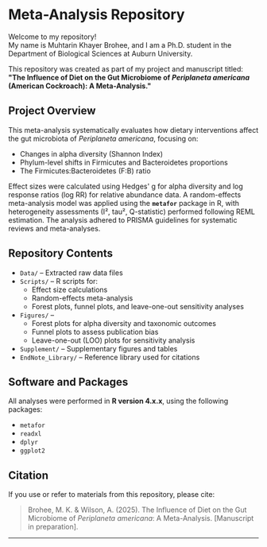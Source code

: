 # Meta-Analysis Repository

Welcome to my repository!  
My name is Muhtarin Khayer Brohee, and I am a Ph.D. student in the Department of Biological Sciences at Auburn University.

This repository was created as part of my project and manuscript titled:  
**"The Influence of Diet on the Gut Microbiome of *Periplaneta americana* (American Cockroach): A Meta-Analysis."**

## Project Overview

This meta-analysis systematically evaluates how dietary interventions affect the gut microbiota of *Periplaneta americana*, focusing on:
- Changes in alpha diversity (Shannon Index)
- Phylum-level shifts in Firmicutes and Bacteroidetes proportions
- The Firmicutes:Bacteroidetes (F:B) ratio

Effect sizes were calculated using Hedges' g for alpha diversity and log response ratios (log RR) for relative abundance data. A random-effects meta-analysis model was applied using the **`metafor`** package in R, with heterogeneity assessments (I², tau², Q-statistic) performed following REML estimation. The analysis adhered to PRISMA guidelines for systematic reviews and meta-analyses.

## Repository Contents

- `Data/` – Extracted raw data files
- `Scripts/` – R scripts for:
  - Effect size calculations
  - Random-effects meta-analysis
  - Forest plots, funnel plots, and leave-one-out sensitivity analyses
- `Figures/` – 
  - Forest plots for alpha diversity and taxonomic outcomes
  - Funnel plots to assess publication bias
  - Leave-one-out (LOO) plots for sensitivity analysis
- `Supplement/` – Supplementary figures and tables
- `EndNote_Library/` – Reference library used for citations

## Software and Packages

All analyses were performed in **R version 4.x.x**, using the following packages:
- `metafor`
- `readxl`
- `dplyr`
- `ggplot2`

## Citation

If you use or refer to materials from this repository, please cite:

> Brohee, M. K. & Wilson, A. (2025). The Influence of Diet on the Gut Microbiome of *Periplaneta americana*: A Meta-Analysis. [Manuscript in preparation].

---

